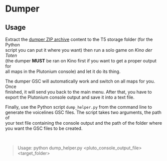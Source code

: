 # Dumper

## Usage

Extract the [dumper ZIP archive](https://github.com/Nahelam/T5SP-Voicelines-Fix/releases/download/1.0/t5sp-voicelines-dumper-1.0.zip) content to the T5 storage folder (for the Python\
script you can put it where you want) then run a solo game on *Kino der Toten*\
(the dumper **MUST** be ran on Kino first if you want to get a proper output for\
all maps in the Plutonium console) and let it do its thing.

The dumper GSC will automatically work and switch on all maps for you. Once\
finished, it will send you back to the main menu. After that, you have to\
export the Plutonium console output and save it into a text file.

Finally, use the Python script `dump_helper.py` from the command line to\
generate the voicelines GSC files. The script takes two arguments, the path of\
your text file containing the console output and the path of the folder where\
you want the GSC files to be created.

<br>

> Usage: python dump_helper.py <pluto_console_output_file> <target_folder>
